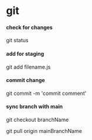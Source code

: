 # git

#### check for changes

git status

#### add for staging

git add filename.js

#### commit change

git commit -m 'commit comment'

#### sync branch with main

git checkout branchName

git pull origin mainBranchName
